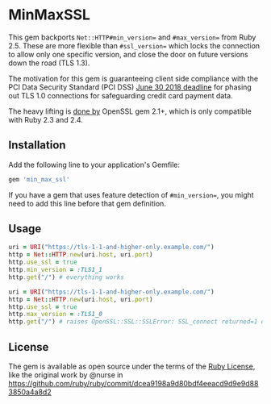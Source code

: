 # MinMaxSSL

This gem backports `Net::HTTP#min_version=` and `#max_version=` from Ruby 2.5. These are more flexible than `#ssl_version=` which locks the connection to allow only one specific version, and close the door on future versions down the road (TLS 1.3).

The motivation for this gem is guaranteeing client side compliance with the PCI Data Security Standard (PCI DSS) [June 30 2018 deadline](https://blog.pcisecuritystandards.org/are-you-ready-for-30-june-2018-sayin-goodbye-to-ssl-early-tls) for phasing out TLS 1.0 connections for safeguarding credit card payment data.

The heavy lifting is [done by](https://github.com/ruby/openssl/pull/142) OpenSSL gem 2.1+, which is only compatible with Ruby 2.3 and 2.4.

## Installation

Add the following line to your application's Gemfile:

```ruby
gem 'min_max_ssl'
```

If you have a gem that uses feature detection of `#min_version=`, you might need to add this line before that gem definition.

## Usage

```ruby
uri = URI("https://tls-1-1-and-higher-only.example.com/")
http = Net::HTTP.new(uri.host, uri.port)
http.use_ssl = true
http.min_version = :TLS1_1
http.get("/") # everything works

```

```ruby
uri = URI("https://tls-1-1-and-higher-only.example.com/")
http = Net::HTTP.new(uri.host, uri.port)
http.use_ssl = true
http.max_version = :TLS1_0
http.get("/") # raises OpenSSL::SSL::SSLError: SSL_connect returned=1 errno=0 state=SSLv2/v3 read server hello A: unsupported protocol
```

## License

The gem is available as open source under the terms of the [Ruby License](https://www.ruby-lang.org/en/about/license.txt), like the original work by @nurse in https://github.com/ruby/ruby/commit/dcea9198a9d80bdf4eeacd9d9e9d883850a4a8d2 
